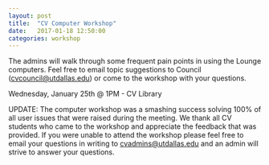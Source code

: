```yaml
---
layout: post
title:  "CV Computer Workshop"
date:   2017-01-18 12:50:00
categories: workshop
---
```


The admins will walk through some frequent pain points in using the Lounge computers. Feel free to email topic suggestions to Council (cvcouncil@utdallas.edu) or come to the workshop with your questions.

Wednesday, January 25th @ 1PM - CV Library


UPDATE:  The computer workshop was a smashing success solving 100% of all user issues that were raised during the meeting.  We thank all CV students who came to the workshop and appreciate the feedback that was provided.  If you were unable to attend the workshop please feel free to email your questions in writing to cvadmins@utdallas.edu and an admin will strive to answer your questions.
